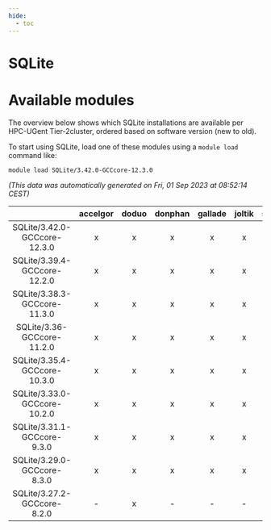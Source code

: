 ```yaml
---
hide:
  - toc
---
```


SQLite
======

# Available modules


The overview below shows which SQLite installations are available per HPC-UGent Tier-2cluster, ordered based on software version (new to old).

To start using SQLite, load one of these modules using a `module load` command like:

```shell
module load SQLite/3.42.0-GCCcore-12.3.0
```

*(This data was automatically generated on Fri, 01 Sep 2023 at 08:52:14 CEST)*  

| |accelgor|doduo|donphan|gallade|joltik|skitty|swalot|victini|
| :---: | :---: | :---: | :---: | :---: | :---: | :---: | :---: | :---: |
|SQLite/3.42.0-GCCcore-12.3.0|x|x|x|x|x|x|x|x|
|SQLite/3.39.4-GCCcore-12.2.0|x|x|x|x|x|x|x|x|
|SQLite/3.38.3-GCCcore-11.3.0|x|x|x|x|x|x|x|x|
|SQLite/3.36-GCCcore-11.2.0|x|x|x|x|x|x|x|x|
|SQLite/3.35.4-GCCcore-10.3.0|x|x|x|x|x|x|x|x|
|SQLite/3.33.0-GCCcore-10.2.0|x|x|x|x|x|x|x|x|
|SQLite/3.31.1-GCCcore-9.3.0|x|x|x|x|x|x|x|x|
|SQLite/3.29.0-GCCcore-8.3.0|x|x|x|x|x|x|x|x|
|SQLite/3.27.2-GCCcore-8.2.0|-|x|-|-|-|-|x|-|
